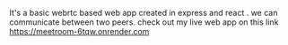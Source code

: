 It's a basic webrtc based web app created in express and react . we can communicate between two peers.
check out my live web app on this link https://meetroom-6tqw.onrender.com
